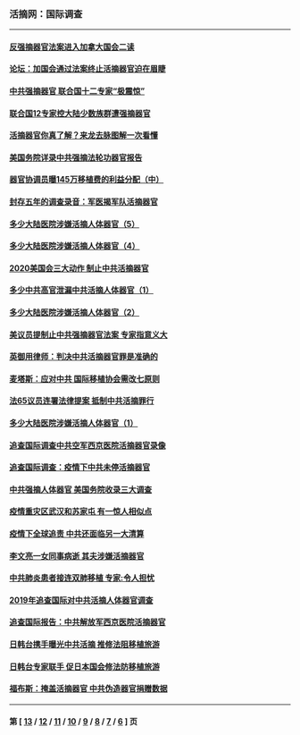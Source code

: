 ### 活摘网：国际调查
---
#### [反强摘器官法案进入加拿大国会二读](../../pages/nf5947/n13033450.md?07010430) 
#### [论坛：加国会通过法案终止活摘器官迫在眉睫](../../pages/nf5947/n13029839.md?07010430) 
#### [中共强摘器官 联合国十二专家“极震惊”](../../pages/nf5947/n13024313.md?07010430) 
#### [联合国12专家控大陆少数族群遭强摘器官](../../pages/nf5947/n13023877.md?07010430) 
#### [活摘器官你真了解？来龙去脉图解一次看懂](../../pages/nf5947/n13013820.md?07010430) 
#### [美国务院详录中共强摘法轮功器官报告](../../pages/nf5947/n12944519.md?07010430) 
#### [器官协调员曝145万移植费的利益分配（中）](../../pages/nf5947/n12894547.md?07010430) 
#### [封存五年的调查录音：军医揭军队活摘器官](../../pages/nf5947/n12798692.md?07010430) 
#### [多少大陆医院涉嫌活摘人体器官（5）](../../pages/nf5947/n12768383.md?07010430) 
#### [多少大陆医院涉嫌活摘人体器官（4）](../../pages/nf5947/n12664434.md?07010430) 
#### [2020美国会三大动作 制止中共活摘器官](../../pages/nf5947/n12682004.md?07010430) 
#### [多少中共高官泄漏中共活摘人体器官（1）](../../pages/nf5947/n12671234.md?07010430) 
#### [多少大陆医院涉嫌活摘人体器官（2）](../../pages/nf5947/n12655589.md?07010430) 
#### [美议员提制止中共强摘器官法案 专家指意义大](../../pages/nf5947/n12630561.md?07010430) 
#### [英御用律师：判决中共活摘器官罪是准确的](../../pages/nf5947/n12580740.md?07010430) 
#### [麦塔斯：应对中共 国际移植协会需改七原则](../../pages/nf5947/n12514711.md?07010430) 
#### [法65议员连署法律提案 抵制中共活摘罪行](../../pages/nf5947/n12437047.md?07010430) 
#### [多少大陆医院涉嫌活摘人体器官（1）](../../pages/nf5947/n12414284.md?07010430) 
#### [追查国际调查中共空军西京医院活摘器官录像](../../pages/nf5947/n12348837.md?07010430) 
#### [追查国际调查：疫情下中共未停活摘器官](../../pages/nf5947/n12273415.md?07010430) 
#### [中共强摘人体器官 美国务院收录三大调查](../../pages/nf5947/n12181488.md?07010430) 
#### [疫情重灾区武汉和苏家屯 有一惊人相似点](../../pages/nf5947/n12150824.md?07010430) 
#### [疫情下全球追责 中共还面临另一大清算](../../pages/nf5947/n12070397.md?07010430) 
#### [李文亮一女同事病逝 其夫涉嫌活摘器官](../../pages/nf5947/n11957882.md?07010430) 
#### [中共肺炎患者接连双肺移植 专家:令人担忧](../../pages/nf5947/n11945516.md?07010430) 
#### [2019年追查国际对中共活摘人体器官调查](../../pages/nf5947/n11917733.md?07010430) 
#### [追查国际报告：中共解放军西京医院活摘器官](../../pages/nf5947/n11838359.md?07010430) 
#### [日韩台携手曝光中共活摘 推修法阻移植旅游](../../pages/nf5947/n11712046.md?07010430) 
#### [日韩台专家联手 促日本国会修法防移植旅游](../../pages/nf5947/n11708887.md?07010430) 
#### [福布斯：掩盖活摘器官 中共伪造器官捐赠数据](../../pages/nf5947/n11669316.md?07010430) 

---
#### 第 [ [13](./13.md?07010430) / [12](./12.md?07010430) / [11](./11.md?07010430) / [10](./10.md?07010430) / [9](./9.md?07010430) / [8](./8.md?07010430) / [7](./7.md?07010430) / [6](./6.md?07010430) ] 页

